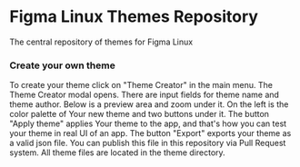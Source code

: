 # Figma Linux Themes Repository

The central repository of themes for Figma Linux

### Create your own theme

To create your theme click on "Theme Creator" in the main menu. The Theme Creator modal opens. There are input fields for theme name and theme author. Below is a preview area and zoom under it. On the left is the color palette of Your new theme and two buttons under it. The button "Apply theme" applies Your theme to the app, and that's how you can test your theme in real UI of an app. The button "Export" exports your theme as a valid json file. You can publish this file in this repository via Pull Request system.
All theme files are located in the  theme directory.